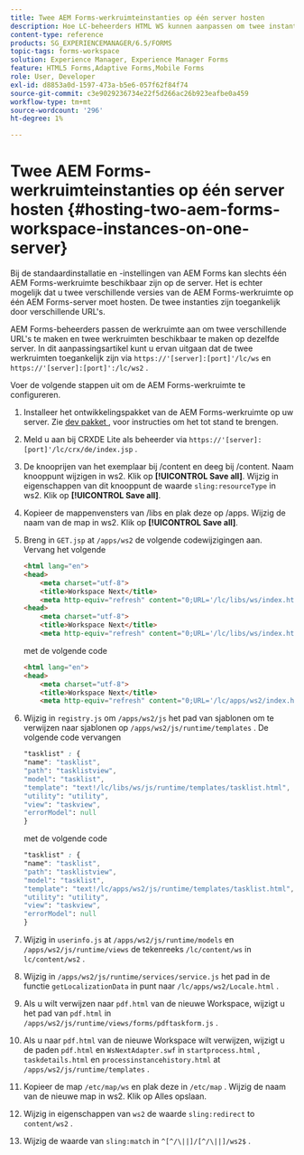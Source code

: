 ```yaml
---
title: Twee AEM Forms-werkruimteinstanties op één server hosten
description: Hoe LC-beheerders HTML WS kunnen aanpassen om twee instanties op één server te hosten die via verschillende URL's toegankelijk zijn.
content-type: reference
products: SG_EXPERIENCEMANAGER/6.5/FORMS
topic-tags: forms-workspace
solution: Experience Manager, Experience Manager Forms
feature: HTML5 Forms,Adaptive Forms,Mobile Forms
role: User, Developer
exl-id: d8853a0d-1597-473a-b5e6-057f62f84f74
source-git-commit: c3e9029236734e22f5d266ac26b923eafbe0a459
workflow-type: tm+mt
source-wordcount: '296'
ht-degree: 1%

---
```


# Twee AEM Forms-werkruimteinstanties op één server hosten {#hosting-two-aem-forms-workspace-instances-on-one-server}

Bij de standaardinstallatie en -instellingen van AEM Forms kan slechts één AEM Forms-werkruimte beschikbaar zijn op de server. Het is echter mogelijk dat u twee verschillende versies van de AEM Forms-werkruimte op één AEM Forms-server moet hosten. De twee instanties zijn toegankelijk door verschillende URL&#39;s.

AEM Forms-beheerders passen de werkruimte aan om twee verschillende URL&#39;s te maken en twee werkruimten beschikbaar te maken op dezelfde server. In dit aanpassingsartikel kunt u ervan uitgaan dat de twee werkruimten toegankelijk zijn via `https://'[server]:[port]'/lc/ws` en `https://'[server]:[port]':/lc/ws2` .

Voer de volgende stappen uit om de AEM Forms-werkruimte te configureren.

1. Installeer het ontwikkelingspakket van de AEM Forms-werkruimte op uw server. Zie [&#x200B; dev pakket &#x200B;](/help/forms/using/introduction-customizing-html-workspace.md#p-crx-package-p), voor instructies om het tot stand te brengen.
1. Meld u aan bij CRXDE Lite als beheerder via `https://'[server]:[port]'/lc/crx/de/index.jsp` .
1. De knooprijen van het exemplaar bij /content en deeg bij /content. Naam knooppunt wijzigen in ws2. Klik op **[!UICONTROL Save all]**. Wijzig in eigenschappen van dit knooppunt de waarde `sling:resourceType` in ws2. Klik op **[!UICONTROL Save all]**.

1. Kopieer de mappenvensters van /libs en plak deze op /apps. Wijzig de naam van de map in ws2. Klik op **[!UICONTROL Save all]**.
1. Breng in `GET.jsp` at `/apps/ws2` de volgende codewijzigingen aan. Vervang het volgende

   ```html
   <html lang="en">
   <head>
       <meta charset="utf-8">
       <title>Workspace Next</title>
       <meta http-equiv="refresh" content="0;URL='/lc/libs/ws/index.html'" /><html lang="en">
   <head>
       <meta charset="utf-8">
       <title>Workspace Next</title>
       <meta http-equiv="refresh" content="0;URL='/lc/libs/ws/index.html'" />
   ```

   met de volgende code

   ```html
   <html lang="en">
   <head>
       <meta charset="utf-8">
       <title>Workspace Next</title>
       <meta http-equiv="refresh" content="0;URL='/lc/apps/ws2/index.html'" />
   ```

1. Wijzig in `registry.js` om `/apps/ws2/js` het pad van sjablonen om te verwijzen naar sjablonen op `/apps/ws2/js/runtime/templates` . De volgende code vervangen

   ```css
   "tasklist" : {
   "name": "tasklist",
   "path": "tasklistview",
   "model": "tasklist",
   "template": "text!/lc/libs/ws/js/runtime/templates/tasklist.html",
   "utility": "utility",
   "view": "taskview",
   "errorModel": null
   }
   ```

   met de volgende code

   ```css
   "tasklist" : {
   "name": "tasklist",
   "path": "tasklistview",
   "model": "tasklist",
   "template": "text!/lc/apps/ws2/js/runtime/templates/tasklist.html",
   "utility": "utility",
   "view": "taskview",
   "errorModel": null
   }
   ```

1. Wijzig in `userinfo.js` at `/apps/ws2/js/runtime/models` en `/apps/ws2/js/runtime/views` de tekenreeks `/lc/content/ws` in `lc/content/ws2` .

1. Wijzig in `/apps/ws2/js/runtime/services/service.js` het pad in de functie `getLocalizationData` in punt naar `/lc/apps/ws2/Locale.html` .

1. Als u wilt verwijzen naar `pdf.html` van de nieuwe Workspace, wijzigt u het pad van `pdf.html` in `/apps/ws2/js/runtime/views/forms/pdftaskform.js` .

1. Als u naar `pdf.html` van de nieuwe Workspace wilt verwijzen, wijzigt u de paden `pdf.html` en `WsNextAdapter.swf` in `startprocess.html` , `taskdetails.html` en `processinstancehistory.html` at `/apps/ws2/js/runtime/templates` .

1. Kopieer de map `/etc/map/ws` en plak deze in `/etc/map` . Wijzig de naam van de nieuwe map in ws2. Klik op Alles opslaan.

1. Wijzig in eigenschappen van `ws2` de waarde `sling:redirect` to `content/ws2` .

1. Wijzig de waarde van `sling:match` in `^[^/\||]/[^/\||]/ws2$` .
